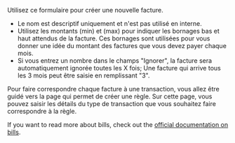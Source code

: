 Utilisez ce formulaire pour créer une nouvelle facture.

* Le nom est descriptif uniquement et n'est pas utilisé en interne.
* Utilisez les montants (min) et (max) pour indiquer les bornages bas et haut attendus de la facture. Ces bornages sont utilisées pour vous donner une idée du montant des factures que vous devez payer chaque mois.
* Si vous entrez un nombre dans le champs "Ignorer", la facture sera automatiquement ignorée toutes les X fois; Une facture qui arrive tous les 3 mois peut être saisie en remplissant "3".

Pour faire correspondre chaque facture à une transaction, vous allez être guidé vers la page qui permet de créer une règle. Sur cette page, vous pouvez saisir les détails du type de transaction que vous souhaitez faire correspondre à la règle.

If you want to read more about bills, check out the [official documentation on bills](https://docs.firefly-iii.org/advanced-concepts/bills).